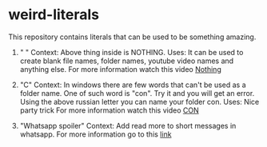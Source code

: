 # weird-literals
This repository contains literals that can be used to be something amazing.

1. "‌ "
Context: Above thing inside is NOTHING. 
Uses: It can be used to create blank file names, folder names, youtube video names and anything else.
For more information watch this video [Nothing](https://www.youtube.com/watch?v=K93zcgFsynk)

2. "С"
Context: In windows there are few words that can't be used as a folder name. One of such word is "con". Try it and you will get an error. Using the above russian letter you can name your folder con.
Uses: Nice party trick
For more information watch this video [CON](https://www.youtube.com/watch?v=bC6tngl0PTI)

3. "Whatsapp spoiler"
Context: Add read more to short messages in whatsapp.
For more information go to this [link](https://yi-jiayu.github.io/whatsapp-spoilers/)
